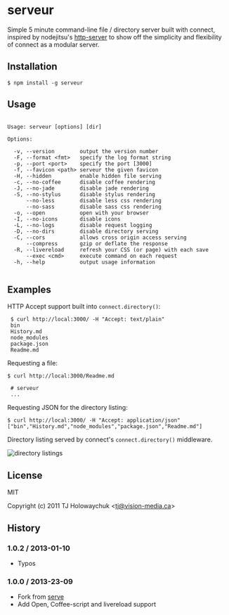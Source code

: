 # serveur

  Simple 5 minute command-line file / directory server built with connect, inspired by nodejitsu's [http-server](https://github.com/nodejitsu/http-server) to show off the simplicity and flexibility of connect as a modular server.

## Installation

    $ npm install -g serveur

## Usage

```

Usage: serveur [options] [dir]

Options:

  -v, --version        output the version number
  -F, --format <fmt>   specify the log format string
  -p, --port <port>    specify the port [3000]
  -f, --favicon <path> serveur the given favicon
  -H, --hidden         enable hidden file serving
  -c, --no-coffee      disable coffee rendering
  -J, --no-jade        disable jade rendering
  -S, --no-stylus      disable stylus rendering
      --no-less        disable less css rendering
      --no-sass        disable sass css rendering
  -o, --open           open with your browser
  -I, --no-icons       disable icons
  -L, --no-logs        disable request logging
  -D, --no-dirs        disable directory serving
  -C, --cors           allows cross origin access serving
      --compress       gzip or deflate the response
  -R, --livereload     refresh your CSS (or page) with each save
      --exec <cmd>     execute command on each request
  -h, --help           output usage information


```

## Examples

 HTTP Accept support built into `connect.directory()`:
 
     $ curl http://local:3000/ -H "Accept: text/plain"
     bin
     History.md
     node_modules
     package.json
     Readme.md

  Requesting a file:

    $ curl http://local:3000/Readme.md

     # serveur
     ...

  Requesting JSON for the directory listing:

    $ curl http://local:3000/ -H "Accept: application/json"
    ["bin","History.md","node_modules","package.json","Readme.md"]

 Directory listing served by connect's `connect.directory()` middleware.

  ![directory listings](http://f.cl.ly/items/100M2C3o0p2u3A0q1o3H/Screenshot.png)

## License 

MIT

Copyright (c) 2011 TJ Holowaychuk &lt;tj@vision-media.ca&gt;

## History

### 1.0.2 / 2013-01-10

 * Typos

### 1.0.0 / 2013-23-09

 * Fork from [serve](https://github.com/visionmedia/serve)
 * Add Open, Coffee-script and livereload support
